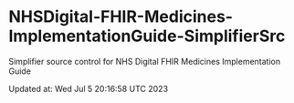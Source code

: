 # NHSDigital-FHIR-Medicines-ImplementationGuide-SimplifierSrc  
Simplifier source control for NHS Digital FHIR Medicines Implementation Guide  


Updated at: Wed Jul  5 20:16:58 UTC 2023
